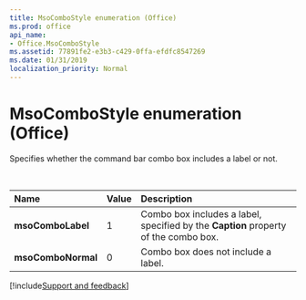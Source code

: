 ```yaml
---
title: MsoComboStyle enumeration (Office)
ms.prod: office
api_name:
- Office.MsoComboStyle
ms.assetid: 77891fe2-e3b3-c429-0ffa-efdfc8547269
ms.date: 01/31/2019
localization_priority: Normal
---
```



# MsoComboStyle enumeration (Office)

Specifies whether the command bar combo box includes a label or not.

<br/>

|Name|Value|Description|
|:-----|:-----|:-----|
|**msoComboLabel**|1|Combo box includes a label, specified by the **Caption** property of the combo box.|
|**msoComboNormal**|0|Combo box does not include a label.|

[!include[Support and feedback](~/includes/feedback-boilerplate.md)]